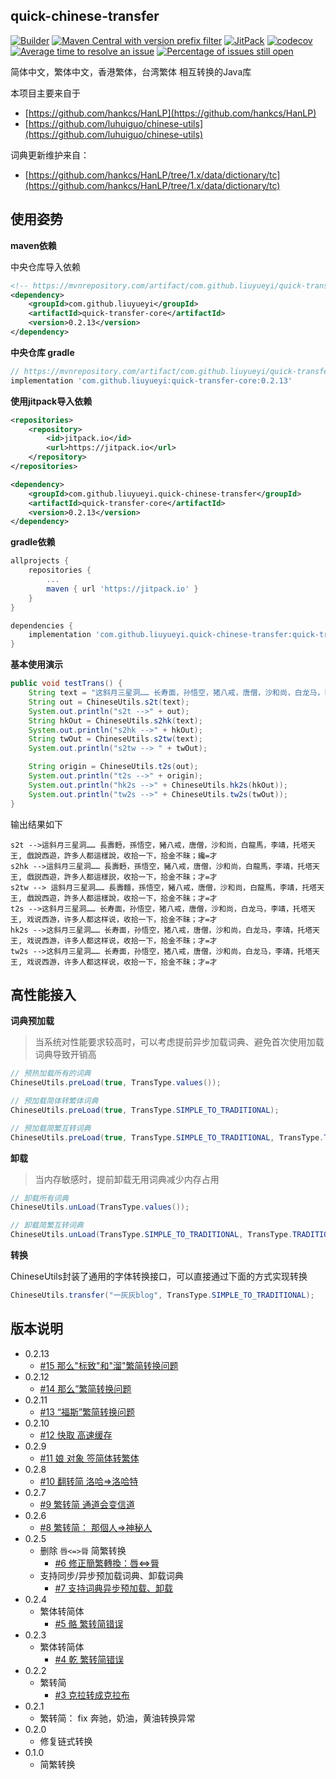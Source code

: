 quick-chinese-transfer
---

[![Builder](https://travis-ci.org/liuyueyi/quick-chinese-transfer.svg?branch=master)](https://travis-ci.org/liuyueyi/quick-chinese-transfer)
[![Maven Central with version prefix filter](https://img.shields.io/maven-central/v/com.github.liuyueyi/quick-transfer-core.svg)](https://search.maven.org/search?q=a:quick-transfer-core)
[![JitPack](https://jitpack.io/v/liuyueyi/quick-chinese-transfer.svg)](https://jitpack.io/#liuyueyi/quick-chinese-transfer)
[![codecov](https://codecov.io/gh/liuyueyi/quick-chinese-transfer/branch/master/graph/badge.svg)](https://codecov.io/gh/liuyueyi/quick-chinese-transfer)
[![Average time to resolve an issue](http://isitmaintained.com/badge/resolution/liuyueyi/quick-chinese-transfer.svg)](http://isitmaintained.com/project/liuyueyi/quick-chinese-transfer "Average time to resolve an issue")
[![Percentage of issues still open](http://isitmaintained.com/badge/open/liuyueyi/quick-chinese-transfer.svg)](http://isitmaintained.com/project/liuyueyi/quick-chinese-transfer "Percentage of issues still open")

简体中文，繁体中文，香港繁体，台湾繁体 相互转换的Java库

本项目主要来自于 

- [https://github.com/hankcs/HanLP](https://github.com/hankcs/HanLP)
- [https://github.com/luhuiguo/chinese-utils](https://github.com/luhuiguo/chinese-utils)

词典更新维护来自：

- [https://github.com/hankcs/HanLP/tree/1.x/data/dictionary/tc](https://github.com/hankcs/HanLP/tree/1.x/data/dictionary/tc)

使用姿势
---

**maven依赖**

中央仓库导入依赖

```xml
<!-- https://mvnrepository.com/artifact/com.github.liuyueyi/quick-transfer-core -->
<dependency>
    <groupId>com.github.liuyueyi</groupId>
    <artifactId>quick-transfer-core</artifactId>
    <version>0.2.13</version>
</dependency>
```

**中央仓库 gradle**

```gradle
// https://mvnrepository.com/artifact/com.github.liuyueyi/quick-transfer-core
implementation 'com.github.liuyueyi:quick-transfer-core:0.2.13'
```

**使用jitpack导入依赖**

```xml
<repositories>
    <repository>
        <id>jitpack.io</id>
        <url>https://jitpack.io</url>
    </repository>
</repositories>

<dependency>
    <groupId>com.github.liuyueyi.quick-chinese-transfer</groupId>
    <artifactId>quick-transfer-core</artifactId>
    <version>0.2.13</version>
</dependency>
```

**gradle依赖**

```gradle
allprojects {
	repositories {
		...
		maven { url 'https://jitpack.io' }
	}
}

dependencies {
    implementation 'com.github.liuyueyi.quick-chinese-transfer:quick-transfer-core:0.2.11'
}
```


**基本使用演示**

```java
public void testTrans() {
    String text = "这斜月三星洞…… 长寿面，孙悟空，猪八戒，唐僧，沙和尚，白龙马，李靖，托塔天王, 戏说西游，许多人都这样说，收拾一下，拾金不昧；纔=才";
    String out = ChineseUtils.s2t(text);
    System.out.println("s2t -->" + out);
    String hkOut = ChineseUtils.s2hk(text);
    System.out.println("s2hk -->" + hkOut);
    String twOut = ChineseUtils.s2tw(text);
    System.out.println("s2tw --> " + twOut);

    String origin = ChineseUtils.t2s(out);
    System.out.println("t2s -->" + origin);
    System.out.println("hk2s -->" + ChineseUtils.hk2s(hkOut));
    System.out.println("tw2s -->" + ChineseUtils.tw2s(twOut));
}
```

输出结果如下

```text
s2t -->這斜月三星洞…… 長壽麪，孫悟空，豬八戒，唐僧，沙和尚，白龍馬，李靖，托塔天王, 戲說西遊，許多人都這樣說，收拾一下，拾金不昧；纔=才
s2hk -->這斜月三星洞…… 長壽麪，孫悟空，豬八戒，唐僧，沙和尚，白龍馬，李靖，托塔天王, 戲説西遊，許多人都這樣説，收拾一下，拾金不昧；才=才
s2tw --> 這斜月三星洞…… 長壽麵，孫悟空，豬八戒，唐僧，沙和尚，白龍馬，李靖，托塔天王, 戲說西遊，許多人都這樣說，收拾一下，拾金不昧；才=才
t2s -->这斜月三星洞…… 长寿面，孙悟空，猪八戒，唐僧，沙和尚，白龙马，李靖，托塔天王, 戏说西游，许多人都这样说，收拾一下，拾金不昧；才=才
hk2s -->这斜月三星洞…… 长寿面，孙悟空，猪八戒，唐僧，沙和尚，白龙马，李靖，托塔天王, 戏说西游，许多人都这样说，收拾一下，拾金不昧；才=才
tw2s -->这斜月三星洞…… 长寿面，孙悟空，猪八戒，唐僧，沙和尚，白龙马，李靖，托塔天王, 戏说西游，许多人都这样说，收拾一下，拾金不昧；才=才
```


高性能接入
---

**词典预加载**

> 当系统对性能要求较高时，可以考虑提前异步加载词典、避免首次使用加载词典导致开销高


```java
// 预热加载所有的词典
ChineseUtils.preLoad(true, TransType.values());

// 预加载简体转繁体词典
ChineseUtils.preLoad(true, TransType.SIMPLE_TO_TRADITIONAL);

// 预加载简繁互转词典
ChineseUtils.preLoad(true, TransType.SIMPLE_TO_TRADITIONAL, TransType.TRADITIONAL_TO_SIMPLE);
```

**卸载**

> 当内存敏感时，提前卸载无用词典减少内存占用

```java
// 卸载所有词典
ChineseUtils.unLoad(TransType.values());

// 卸载简繁互转词典
ChineseUtils.unLoad(TransType.SIMPLE_TO_TRADITIONAL, TransType.TRADITIONAL_TO_SIMPLE);
```

**转换**

ChineseUtils封装了通用的字体转换接口，可以直接通过下面的方式实现转换

```java
ChineseUtils.transfer("一灰灰blog", TransType.SIMPLE_TO_TRADITIONAL);
```


版本说明
---
- 0.2.13
    - [#15 那么"标致"和"溜"繁简转换问题](https://github.com/liuyueyi/quick-chinese-transfer/issues/15)
- 0.2.12
    - [#14 那么”繁简转换问题](https://github.com/liuyueyi/quick-chinese-transfer/issues/14)
- 0.2.11
  - [#13 “福斯”繁简转换问题](https://github.com/liuyueyi/quick-chinese-transfer/issues/13)
- 0.2.10
  - [#12 快取 高速缓存](https://github.com/liuyueyi/quick-chinese-transfer/issues/12) 
- 0.2.9
  - [#11 娘 对象 签简体转繁体](https://github.com/liuyueyi/quick-chinese-transfer/issues/11)
- 0.2.8
  - [#10 翻转简 洛哈=>洛哈特](https://github.com/liuyueyi/quick-chinese-transfer/issues/10)
- 0.2.7
  - [#9 繁转简 通道会变信道](https://github.com/liuyueyi/quick-chinese-transfer/issues/9)
- 0.2.6
  - [#8 繁转简： 那個人=>神秘人](https://github.com/liuyueyi/quick-chinese-transfer/issues/8)
- 0.2.5
    - 删除 `唇<=>脣` 简繁转换
        - [#6 修正簡繁轉換：唇<=>脣](https://github.com/liuyueyi/quick-chinese-transfer/issues/6)
    - 支持同步/异步预加载词典、卸载词典
        - [#7 支持词典异步预加载、卸载](https://github.com/liuyueyi/quick-chinese-transfer/issues/7)
- 0.2.4
    - 繁体转简体
        - [#5 骼 繁转简错误](https://github.com/liuyueyi/quick-chinese-transfer/issues/5)
- 0.2.3
    - 繁体转简体
        - [#4 乾 繁转简错误](https://github.com/liuyueyi/quick-chinese-transfer/issues/4)
- 0.2.2
    - 繁转简
        - [#3 克拉转成克拉布](https://github.com/liuyueyi/quick-chinese-transfer/issues/3)
- 0.2.1
    - 繁转简： fix 奔驰，奶油，黄油转换异常
- 0.2.0
    - 修复链式转换
- 0.1.0
    - 简繁转换